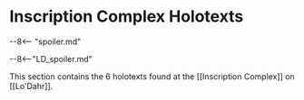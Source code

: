 # Inscription Complex Holotexts

--8<-- "spoiler.md"

--8<--"LD_spoiler.md"

This section contains the 6 holotexts found at the [[Inscription Complex]] on [[Lo'Dahr]].
